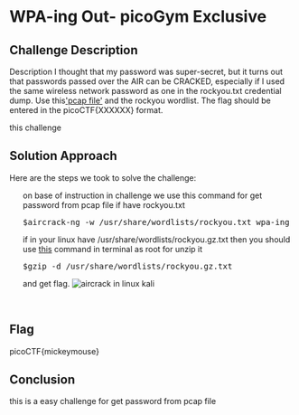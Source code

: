 <title>WPA-ing Out- picoGym Exclusive</title>

<!DOCTYPE html>
<html>
<body>
<h1>WPA-ing Out- picoGym Exclusive</h1>

<h2>Challenge Description</h2>
<p> Description
I thought that my password was super-secret, but it turns out that passwords passed over the AIR can be CRACKED, especially if I used the same wireless network password as one in the rockyou.txt credential dump.
Use this<a href="https://artifacts.picoctf.net/c/41/wpa-ing_out.pcap">'pcap file'</a>  and the rockyou wordlist. The flag should be entered in the picoCTF{XXXXXX} format.

</p>
this challenge  
<h2>Solution Approach</h2>
<p>Here are the steps we took to solve the challenge:</p>
<ol>
 on base of instruction in challenge we use this command for get password from pcap file if have rockyou.txt
<pre>
$aircrack-ng -w /usr/share/wordlists/rockyou.txt wpa-ing_out.pca
</pre>
if in your linux have /usr/share/wordlists/rockyou.gz.txt then you should use <a href="https://www.geeksforgeeks.org/how-to-extract-rockyou-txt-gz-file-in-kali-linux/">this</a> command in terminal as root for unzip it 
<pre>
$gzip -d /usr/share/wordlists/rockyou.gz.txt
</pre>
and get flag.
 <img src=" https://phantom1ss.github.io/blog/2024/practice/picoctf/WPA-ingOut/aircrack.png" alt="aircrack in linux kali" class="inline"/>

</ol>
<br>
<h2>Flag</h2>
<p class="flag">picoCTF{mickeymouse}


<h2>Conclusion</h2>
<p>this is a  easy challenge for get password from pcap file</p>

</body>
</html>


 



